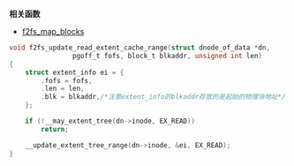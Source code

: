 **相关函数**
* [f2fs_map_blocks](https://github.com/sigmanature/learn_os_note/blob/main/6.13.1%E5%86%85%E6%A0%B8%E6%96%87%E6%A1%A3%E6%B3%A8%E9%87%8A/fs/f2fs/data.c/f2fs_map_blocks.md)
```C
void f2fs_update_read_extent_cache_range(struct dnode_of_data *dn,
				pgoff_t fofs, block_t blkaddr, unsigned int len)
{
	struct extent_info ei = {
		.fofs = fofs,
		.len = len,
		.blk = blkaddr,/*注意extent_info的blkaddr存放的是起始的物理块地址*/
	};

	if (!__may_extent_tree(dn->inode, EX_READ))
		return;

	__update_extent_tree_range(dn->inode, &ei, EX_READ);
}
```